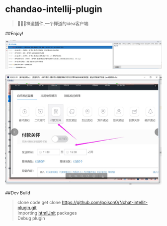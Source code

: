 # chandao-intellij-plugin
>🚀🚀🚀禅道插件,一个禅道的idea客户端

##Enjoy!

![图片](https://github.com/poison0/chandao-intellij-plugin/blob/main/src/chandao/image/2021-06-01%20001010.jpg)

![图片](https://github.com/poison0/chandao-intellij-plugin/blob/main/src/chandao/image/2021-06-01%20001045.jpg)

##Dev Build

>clone code
>get clone https://github.com/poison0/Nchat-intellit-plugin.git  
>Importing [htmlUnit]((https://www.runoob.com)) packages  
>Debug plugin
> 